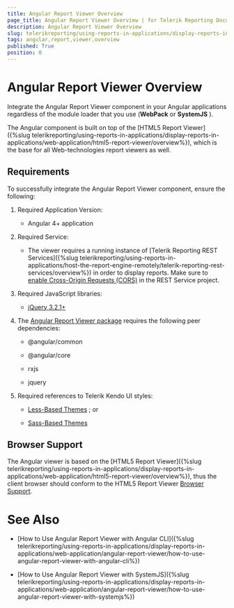 ```yaml
---
title: Angular Report Viewer Overview
page_title: Angular Report Viewer Overview | for Telerik Reporting Documentation
description: Angular Report Viewer Overview
slug: telerikreporting/using-reports-in-applications/display-reports-in-applications/web-application/angular-report-viewer/angular-report-viewer-overview
tags: angular,report,viewer,overview
published: True
position: 0
---
```


# Angular Report Viewer Overview



Integrate the Angular Report Viewer component in your Angular applications regardless of the module loader that you use         (__WebPack__  or __SystemJS__ ).       

The Angular component is built on top of the         [HTML5 Report Viewer]({%slug telerikreporting/using-reports-in-applications/display-reports-in-applications/web-application/html5-report-viewer/overview%}), which is the base for all Web-technologies report viewers as well.       

## Requirements

To successfully integrate the Angular Report Viewer component, ensure the following:         

1. Required Application Version:             

   + Angular 4+ application                 

1. Required Service:             

   + The viewer requires a running instance of [Telerik Reporting REST Services]({%slug telerikreporting/using-reports-in-applications/host-the-report-engine-remotely/telerik-reporting-rest-services/overview%})                   in order to display reports. Make sure to                    [enable Cross-Origin Requests (CORS)](https://docs.microsoft.com/en-us/aspnet/web-api/overview/security/enabling-cross-origin-requests-in-web-api)  in the REST Service project.                 

1. Required JavaScript libraries:

   +  [jQuery 3.2.1+](https://jquery.com/download/) 

1. The                [Angular Report Viewer package](https://www.npmjs.com/package/@progress/telerik-angular-report-viewer)                requires the following peer dependencies:             

   + @angular/common                 

   + @angular/core                 

   + rxjs                 

   + jquery                 

1. Required references to Telerik Kendo UI styles:

   +  [Less-Based Themes](https://docs.telerik.com/kendo-ui/styles-and-layout/appearance-styling) ; or                 

   +  [Sass-Based Themes](https://docs.telerik.com/kendo-ui/styles-and-layout/sass-themes) 

## Browser Support

The Angular viewer is based on the [HTML5 Report Viewer]({%slug telerikreporting/using-reports-in-applications/display-reports-in-applications/web-application/html5-report-viewer/overview%}),           thus the client browser should conform to the HTML5 Report Viewer [Browser Support](143e5c03-e69d-416f-9ac0-85c397b22b8e#browser-support).         

# See Also

 * [How to Use Angular Report Viewer with Angular CLI]({%slug telerikreporting/using-reports-in-applications/display-reports-in-applications/web-application/angular-report-viewer/how-to-use-angular-report-viewer-with-angular-cli%})

 * [How to Use Angular Report Viewer with SystemJS]({%slug telerikreporting/using-reports-in-applications/display-reports-in-applications/web-application/angular-report-viewer/how-to-use-angular-report-viewer-with-systemjs%})

